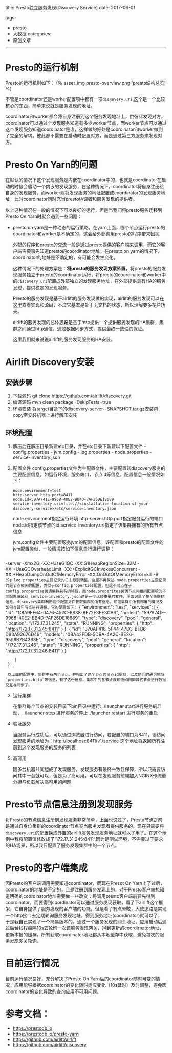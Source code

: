 title: Presto独立服务发现(Discovery Service)
date: 2017-06-01

tags:
 - presto
 - 大数据
categories:
 - 原创文章
---

# Presto的运行机制

Presto的运行机制如下：
{% asset_img presto-overview.png [presto结构总览] %}

不管是coordinator还是worker配置项中都有一项`discovery.uri`,这个是一个比较核心的东西，简单来说就是服务发现的地址。

coordinator和worker都会将自身注册到这个服务发现地址上，供彼此发现对方，coordinator可以通过个发现服务知道有多少worker节点，而worker节点可以通过这个发现服务知道coordinator是谁，这样做的好处是coordinator和worker做到了完全的解耦，彼此都不需要在启动时配置对方，而是通过第三方服务来发现对方。

<!--more-->

# Presto On Yarn的问题

在默认的情况下这个发现服务是内嵌在coordinator中的，也就是coordinator在启动的时候会启动一个内嵌的发现服务，在这种情况下，coordinator将自身注册给自身的发现服务，而worker则将发现服务的地址配置成coordinator的发现服务地址，此时coordinator同时充当presto协调者和服务发现的提供者。

以上这种情况在一般的情况下可以良好的运行，但是当我们将presto服务迁移到Presto On Yarn时就会遇到一些问题：

- presto on yarn是一种动态的运行策略，在yarn上面，哪个节点运行presto的coordinator和worker是不确定的，这会给外部调用presto的程序带来困扰

  外部的程序和presto的交流一般是通过presto提供的客户端来调用，而它的客户端需要事先知道presto的coordinator地址，在presto on yarn的情况下，coordinator的地址是不确定的，有可能会发生变化。

  这种情况下的处理方案是：<b>将presto的服务发现方案外置</b>，将presto的服务发现服务独立于presto的coordinator运行，将presto的coordinator和worker中的`discovery.uri`配置成外部独立的发现服务地址，在外部提供具有HA的服务发现，提供稳定的发现服务。

  Presto的服务发现是基于airlift的服务发现做的实现，airlift的服务发现可以在[这里](https://github.com/airlift/discovery)查看实现和源码，不过它基本是处于无文档的状态，所以理解要多花些功夫。

  airlift的服务发现的总体思路是基于http提供一个提供服务发现的HA集群，集群之间通过http通信，通过数据同步方式，提供最终一致性的保证。

  这里我们就来说说airlift的服务发现服务的HA安装。

# Airlift Discovery安装

## 安装步骤

  1. 下载源码
   git clone https://github.com/airlift/discovery.git
  2. 编译源码
   mvn clean package -DskipTests=true
  3. 环境安装
   将target目录下的discovery-server-<version>-SNAPSHOT.tar.gz安装包copy至安装机器上进行解压安装
## 环境配置
  1.  解压后在解压目录新建etc目录，并在etc目录下新建以下配置文件
     - config.properties
     - jvm.config
     - log.properties
     - node.properties
     - service-inventory.json
  2. 配置文件
     config.properties文件为主配置文件，主要配置该discovery服务的主要配置信息，如运行环境，服务端口，节点id等信息，配置信息一般情况如下：
     ```
     node.environment=test
     http-server.http.port=8411
     node.id=597A741E-9968-40E2-BB4D-7AF26DE18689
     service-inventory.uri=file://<installation-location-of-your-discovery-service>/etc/service-inventory.json
     ```
     node.environment指定运行环境
     http-server.http.port指定服务运行的端口
     node.id指定该节点的id
     service-inventory.uri指定了该集群拥有的所有节点信息

     jvm.config文件主要配置服务jvm的配置信息，该配置和presto的配置文件的jvm配置类似，一般情况按如下信息自行进行调整：
     ```
 -server
	-Xmx2G
	-XX:+UseG1GC
	-XX:G1HeapRegionSize=32M
	-XX:+UseGCOverheadLimit
	-XX:+ExplicitGCInvokesConcurrent
	-XX:+HeapDumpOnOutOfMemoryError
	-XX:OnOutOfMemoryError=kill -9 %p
     ```
     log.properties主要记录的日志级别调整，这里不再叙述
     node.properties主要记录的是节点相关的配置，类似于config.properties配置，但是不同点在于config.properties强调集群共有的特性，而node.properites强调节点间相同配置项的不同配置值区别
     service-inventory.json这是一个比较重要的文件，里面记录了整个集群的信息，discovery集群利用这个配置文件获取集群的所有信息，知道集群中所有部署的情况及如何与其它节点进行通信。它的配置如下：
     ```
     {
	    "environment": "test",
	    "services": [
	        {
	            "id": "C8A9EE64-0476-452C-8638-8E72F3EE3CA6",
	            "nodeId": "597A741E-9968-40E2-BB4D-7AF26DE18689",
	            "type": "discovery",
	            "pool": "general",
	            "location": "/172.17.31.245",
	            "state": "RUNNING",
	            "properties": {
	                "http": "http://172.17.31.245:8411"
	            }
	        },
	        {
	            "id": "370AF416-5F44-47D3-BFB6-D93A92676D49",
	            "nodeId": "0BA42FDB-5DBA-4A2C-BE26-9596B7B4368E",
	            "type": "discovery",
	            "pool": "general",
	            "location": "/172.17.31.246",
	            "state": "RUNNING",
	            "properties": {
	                "http": "http://172.17.31.246:8411"
	            }
	        }

	    ]
	 }
     ```
     以上面的配置中，集群中有两个节点，并指出了两个节点的节点id信息，以及他们的通信地址`properties.http`等信息，有了这份信息，集群中的各节点就知道如何同其它节点进行数据交互与同步了。

  3. 运行集群
  
     在集群每个节点的安装目录下bin目录中运行: ./launcher start进行服务的启动， ./launcher stop 进行服务的停止 ./launcher restart 进行服务的重启

  4. 验证服务

     当服务运行成功后，可以通过浏览器进行访问，若配置的端口为8411，则访问发现服务的地址为：http://localhost:8411/v1/service
     这个地址将返回所有注册到这个发现服务的服务的列表

  5. 高可用

     因多台机器共同组成了发现服务，发现服务有最终一致性保障，所以只需要访问其中一台就可以，但是为了高可用，可以在发现服务前端加入NGINX作流量分担与负载解决高可用的问题

# Presto节点信息注册到发现服务

  将Presto的节点信息注册到发现服务非常简单，上面也说过了，Presto节点之前是通过自身位集群的coordinator节点充当服务发现者提供服务的，现在只需要将`discovery.uri`的配置换成外置的airlift服务发现服务地址就可以了用了。在这个示例中我将配置值修改成了'172.17.31.245:8411',因为是测试环境，不需要过于要求的HA场景，所以我只配置了服务发现集群中的一个节点。

# Presto的客户端集成

  因Presto的客户端调用需要知道coordinator，而现在Presot On Yarn上了过后，coordinator的地址是不定的，且是注册到服务发现上的，对于Presto客户端想知道明确的coordinator地址需要做一些改变：将调用presto客户端前要先得到coordinator，而要得到coordinator可以通过服务发现获取，看了下airlift这个框架，它自身提供了服务发现的客户端的功能，但是看了有点晕眩，大致思路是实现一个http接口去定期轮询服务发现地址，得到服务地址(coordinator)就可以了，于是我自己实现了一个简易版本的，通过一个服务发现的网关地址，应用启动后通过后台线程每隔10s去轮询一次该服务发现网关，得到更新的coordirnator地址，更新本报的缓存，所有获取coordinator地址都从本地缓存中获取，避免每次的服务发现网关轮询。

# 目前运行情况

  目前运行情况良好，充分解决了Presto On Yarn后的coordinator随时可变的情况，应用能够根据coordinator的变化随时适应变化（10s延时）及时调整，避免因coordinator的变化导致的查询应用不可用问题。

# 参考文档：

 - https://prestodb.io
 - https://prestodb.io/presto-yarn
 - https://github.com/airlift/airlift
 - https://github.com/airlift/discovery

